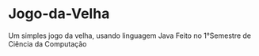 # Jogo-da-Velha
Um simples jogo da velha, usando linguagem Java
Feito no 1°Semestre de Ciência da Computação
